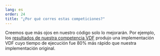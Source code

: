 ```yaml
---
lang: es
order: 24
title: "¿Por qué corres estas competiciones?"
---
```


Creemos que más ojos en nuestro código solo lo mejorarán. Por ejemplo, los [resultados de nuestra competencia VDF](https://www.beet.net/2019/01/17/beet-vdf-competition-round-1-results-and-announcements.en.html) produjo una implementación VDF cuyo tiempo de ejecución fue 80% más rápido que nuestra implementación original.
